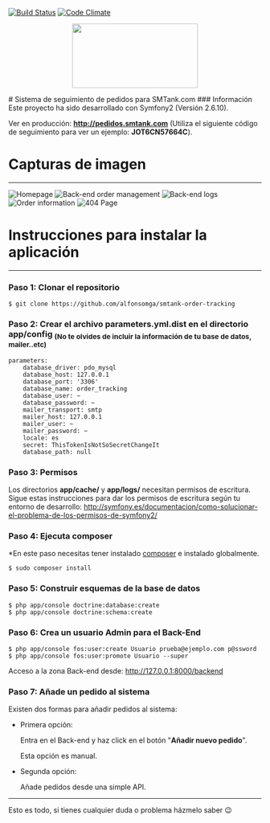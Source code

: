 [![Build Status](https://travis-ci.org/alfonsomga/smtank-order-tracking.svg?branch=master)](https://travis-ci.org/alfonsomga/smtank-order-tracking) [![Code Climate](https://codeclimate.com/github/alfonsomga/smtank-order-tracking/badges/gpa.svg)](https://codeclimate.com/github/alfonsomga/smtank-order-tracking)
<p align="center"><img width="250" height="128" src="http://i.imgur.com/AtFS9Ie.png"/></p>
# Sistema de seguimiento de pedidos para SMTank.com
### Información
Este proyecto ha sido desarrollado con Symfony2 (Versión 2.6.10).


Ver en producción: **http://pedidos.smtank.com** (Utiliza el siguiente código de seguimiento para ver un ejemplo: **JOT6CN57664C**).
# Capturas de imagen
---------------------------------

![Homepage](http://i.imgur.com/cokxVgl.png)
![Back-end order management](http://i.imgur.com/4kFHL2a.png)
![Back-end logs](http://i.imgur.com/DaPUXkz.png)
![Order information](http://i.imgur.com/Jl6UF0N.png)
![404 Page](http://i.imgur.com/BevHFhK.png)




# Instrucciones para instalar la aplicación
----------------------
### Paso 1: Clonar el repositorio
```
$ git clone https://github.com/alfonsomga/smtank-order-tracking
```
### Paso 2: Crear el archivo parameters.yml.dist en el directorio app/config <sub>(No te olvides de incluir la información de tu base de datos, mailer..etc)</sub>
```
parameters:
    database_driver: pdo_mysql
    database_host: 127.0.0.1
    database_port: '3306'
    database_name: order_tracking
    database_user: ~
    database_password: ~
    mailer_transport: smtp
    mailer_host: 127.0.0.1
    mailer_user: ~
    mailer_password: ~
    locale: es
    secret: ThisTokenIsNotSoSecretChangeIt
    database_path: null
```
### Paso 3: Permisos
Los directorios **app/cache/** y **app/logs/** necesitan permisos de escritura.
Sigue estas instrucciones para dar los permisos de escritura según tu entorno de desarrollo: http://symfony.es/documentacion/como-solucionar-el-problema-de-los-permisos-de-symfony2/
### Paso 4: Ejecuta composer
*En este paso necesitas tener instalado [composer](https://getcomposer.org/download/) e instalado globalmente.
```
$ sudo composer install
```
### Paso 5: Construir esquemas de la base de datos
```
$ php app/console doctrine:database:create
$ php app/console doctrine:schema:create
```
### Paso 6: Crea un usuario Admin para el Back-End
```
$ php app/console fos:user:create Usuario prueba@ejemplo.com p@ssword
$ php app/console fos:user:promote Usuario --super
```
Acceso a la zona Back-end desde: http://127.0.0.1:8000/backend
### Paso 7: Añade un pedido al sistema
Existen dos formas para añadir pedidos al sistema:
- Primera opción:

    Entra en el Back-end y haz click en el botón "**Añadir nuevo pedido**". 
    
    Esta opción es manual.

- Segunda opción:
    
    Añade pedidos desde una simple API.

----------------------
Esto es todo, si tienes cualquier duda o problema házmelo saber 😉
